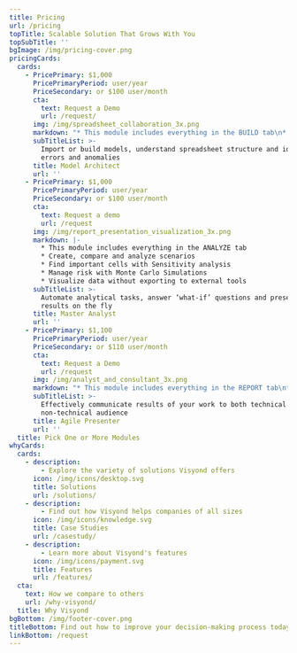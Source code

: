 ```yaml
---
title: Pricing
url: /pricing
topTitle: Scalable Solution That Grows With You
topSubTitle: ''
bgImage: /img/pricing-cover.png
pricingCards:
  cards:
    - PricePrimary: $1,000
      PricePrimaryPeriod: user/year
      PriceSecondary: or $100 user/month
      cta:
        text: Request a Demo
        url: /request/
      img: /img/spreadsheet_collaboration_3x.png
      markdown: "* This module includes everything in the BUILD tab\n* Edit without overwriting others’ inputs\r\n* Share only specific worksheets\r\n\r* Track changes and assumptions\r\n* Organize documents and conversations\r"
      subTitleList: >-
        Import or build models, understand spreadsheet structure and identify
        errors and anomalies 
      title: Model Architect
      url: ''
    - PricePrimary: $1,000
      PricePrimaryPeriod: user/year
      PriceSecondary: or $100 user/month
      cta:
        text: Request a demo
        url: /request
      img: /img/report_presentation_visualization_3x.png
      markdown: |-
        * This module includes everything in the ANALYZE tab
        * Create, compare and analyze scenarios
        * Find important cells with Sensitivity analysis
        * Manage risk with Monte Carlo Simulations
        * Visualize data without exporting to external tools
      subTitleList: >-
        Automate analytical tasks, answer ‘what-if’ questions and present
        results on the fly
      title: Master Analyst
      url: ''
    - PricePrimary: $1,100
      PricePrimaryPeriod: user/year
      PriceSecondary: or $110 user/month
      cta:
        text: Request a Demo
        url: /request
      img: /img/analyst_and_consultant_3x.png
      markdown: "* This module includes everything in the REPORT tab\n* Generate and link Financial Statements to model\r\n* Create spreadsheet-driven calculators\r\n\r* Test assumptions w/o touching model\r\n* Share only specific slides\r\n"
      subTitleList: >-
        Effectively communicate results of your work to both technical and
        non-technical audience
      title: Agile Presenter
      url: ''
  title: Pick One or More Modules
whyCards:
  cards:
    - description:
        - Explore the variety of solutions Visyond offers
      icon: /img/icons/desktop.svg
      title: Solutions
      url: /solutions/
    - description:
        - Find out how Visyond helps companies of all sizes
      icon: /img/icons/knowledge.svg
      title: Case Studies
      url: /casestudy/
    - description:
        - Learn more about Visyond's features
      icon: /img/icons/payment.svg
      title: Features
      url: /features/
  cta:
    text: How we compare to others
    url: /why-visyond/
  title: Why Visyond
bgBottom: /img/footer-cover.png
titleBottom: Find out how to improve your decision-making process today
linkBottom: /request
---
```


